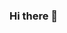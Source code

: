 ### Hi there 👋

<!--
**Qin0927/qin0927** is a ✨ _special_ ✨ repository because its `README.md` (this file) appears on your GitHub profile.

Here are some ideas to get you started:
- https://github.com/images/mona-whisper.gif
- 🔭 I’m currently working on ...
- 🌱 I’m currently learning ...
- 👯 I’m looking to collaborate on ...
- 🤔 I’m looking for help with ...
- 💬 Ask me about ...
- 📫 How to reach me: ...
- 😄 Pronouns: ...
- ⚡ Fun fact: ...
-->
